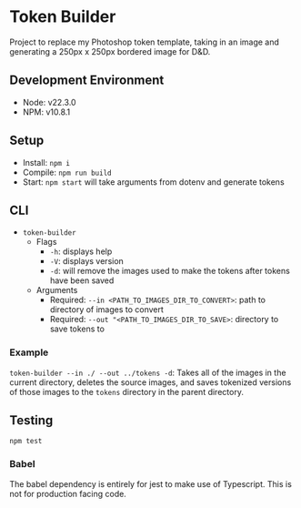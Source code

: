 # Token Builder

Project to replace my Photoshop token template, taking in an image and generating a 250px x 250px bordered image for D&D.

## Development Environment

- Node: v22.3.0
- NPM: v10.8.1

## Setup

- Install: `npm i`
- Compile: `npm run build`
- Start: `npm start` will take arguments from dotenv and generate tokens

## CLI

- `token-builder`
  - Flags
    - `-h`: displays help
    - `-V`: displays version
    - `-d`: will remove the images used to make the tokens after tokens have been saved
  - Arguments
    - Required: `--in <PATH_TO_IMAGES_DIR_TO_CONVERT>`: path to directory of images to convert
    - Required: `--out "<PATH_TO_IMAGES_DIR_TO_SAVE>`: directory to save tokens to

### Example

`token-builder --in ./ --out ../tokens -d`: Takes all of the images in the current directory, deletes the source images, and saves tokenized versions of those images to the `tokens` directory in the parent directory.

## Testing

`npm test`

### Babel

The babel dependency is entirely for jest to make use of Typescript. This is not for production facing code.